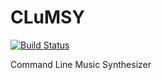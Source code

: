 # CLuMSY

[![Build Status](https://ci.appveyor.com/api/projects/status/github/rhargreaves/clumsy?branch=master&svg=true)](https://ci.appveyor.com/project/rhargreaves/clumsy)

Command Line Music Synthesizer

